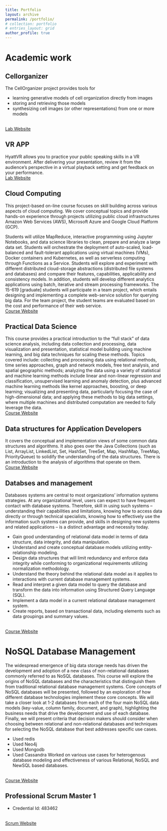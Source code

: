 ```yaml
---
title: Portfolio
layout: archive
permalink: /portfolio/
# collection: portfolio
# entries_layout: grid
author_profile: true
---
```

# Academic work

## Cellorganizer
The CellOrganizer project provides tools for
- learning generative models of cell organization directly from images
- storing and retrieving those models
- synthesizing cell images (or other representations) from one or more models
<br>
<a href="http://www.cellorganizer.org/">Lab Website</a>

## VR APP
HyattVR allows you to practice your public speaking skills in a VR environment. After delivering your presentation, review it from the audience’s perspective in a virtual playback setting and get feedback on your performance.
<br>
<a href="http://olicdn.andrew.cmu.edu/vrapp.html">Lab Website</a>

## Cloud Computing
This project-based on-line course focuses on skill building across various aspects of cloud computing. We cover conceptual topics and provide hands-on experience through projects utilizing public cloud infrastructures Amazon Web Services (AWS), Microsoft Azure and Google Cloud Platform (GCP).

Students will utilize MapReduce, interactive programming using Jupyter Notebooks, and data science libraries to clean, prepare and analyze a large data set. Students will orchestrate the deployment of auto-scaled, load-balanced and fault-tolerant applications using virtual machines (VMs), Docker containers and Kubernetes, as well as serverless computing through Functions as a Service. Students will explore and experiment with different distributed cloud-storage abstractions (distributed file systems and databases) and compare their features, capabilities, applicability and consistency models. In addition, students will develop different analytics applications using batch, iterative and stream processing frameworks. The 15-619 [graduate] students will participate in a team project, which entails designing and implementing a complete web-service solution for querying big data. For the team project, the student teams are evaluated based on the cost and performance of their web service.<br>
<a href="https://www.cs.cmu.edu/~msakr/15619-s20/">Course Website</a>

## Practical Data Science
This course provides a practical introduction to the “full stack” of data science analysis, including data collection and processing, data visualization and presentation, statistical model building using machine learning, and big data techniques for scaling these methods. Topics covered include: collecting and processing data using relational methods, time series approaches, graph and network models, free text analysis, and spatial geographic methods; analyzing the data using a variety of statistical and machine learning methods include linear and non-linear regression and classification, unsupervised learning and anomaly detection, plus advanced machine learning methods like kernel approaches, boosting, or deep learning; visualizing and presenting data, particularly focusing the case of high-dimensional data; and applying these methods to big data settings, where multiple machines and distributed computation are needed to fully leverage the data.
<br>
<a href="http://www.datasciencecourse.org/">Course Website</a>

## Data structures for Application Developers
It covers the conceptual and implementation views of some common data structures and algorithms. It also goes over the Java Collections (such as List, ArrayList, LinkedList, Set, HashSet, TreeSet, Map, HashMap, TreeMap, PriorityQueue) to solidify the understanding of the data structures. There is an introduction to the analysis of algorithms that operate on them.
<br>
<a href="https://www.coursicle.com/cmu/courses/ISR/17683/">Course Website</a>

## Databses and management
Databases systems are central to most organizations’ information systems strategies. At any organizational level, users can expect to have frequent contact with database systems. Therefore, skill in using such systems – understanding their capabilities and limitations, knowing how to access data directly or through technical specialists, knowing how to
effectively use the information such systems can provide, and skills in designing new systems and related applications – is a distinct advantage and necessity today. 
 - Gain good understanding of relational data model in terms of data structure, data integrity, and data manipulation.  
 - Understand and create conceptual database models utilizing entity-relationship modeling.  
 - Design data structures that will limit redundancy and enforce data integrity while conforming to organizational requirements utilizing normalization methodology. 
 - Understand the theory behind the relational data model as it applies to interactions with current database management systems.  
 - Read and interpret a given data model to query the database and transform the data into information using Structured Query Language (SQL).  
 - Implement a data model in a current relational database management system.  
 - Create reports, based on transactional data, including elements such as data groupings and summary values. 
<br>
<a href="http://www.datasciencecourse.org/">Course Website</a> 

# NoSQL Database Management
 The widespread emergence of big data storage needs has driven the development and adoption of a new class of non-relational databases commonly referred to as NoSQL databases. This course will explore the origins of NoSQL databases and the characteristics that distinguish them from traditional relational database management systems. Core concepts of NoSQL databases will be presented, followed by an exploration of how different database technologies implement these core concepts. We will take a closer look at 1-2 databases from each of the four main NoSQL data models (key-value, column family, document, and graph), highlighting the business needs that drive the development and use of each database. Finally, we will present criteria that decision makers should consider when choosing between relational and non-relational databases and techniques for selecting the NoSQL database that best addresses specific use cases.
 - Used redis
 - Used Neo4j
 - Used Mongodb
 - Used Cassandra
 Worked on various use cases for heterogenous database modeling and effectiveness of various Relational, NoSQL and NewSQL based databases.
<br>
<a href="https://api.heinz.cmu.edu/courses_api/course_detail/95-737">Course Website</a>

## Professional Scrum Master 1
- Credential Id: 483462
<br>
<a href="https://www.scrum.org/certification-list">Scrum Website</a>


